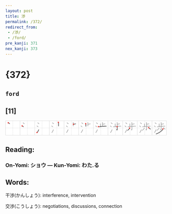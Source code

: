 ```yaml
---
layout: post
title: 渉
permalink: /372/
redirect_from:
 - /渉/
 - /ford/
pre_kanji: 371
nex_kanji: 373
---
```


# {372}

## `ford`

## [11]

<div class="stroke"><img src="../images/E6B889.png" /></div>

## Reading:

### On-Yomi: ショウ &mdash; Kun-Yomi: わた.る

## Words:

干渉(かんしょう): interference, intervention

交渉(こうしょう): negotiations, discussions, connection
